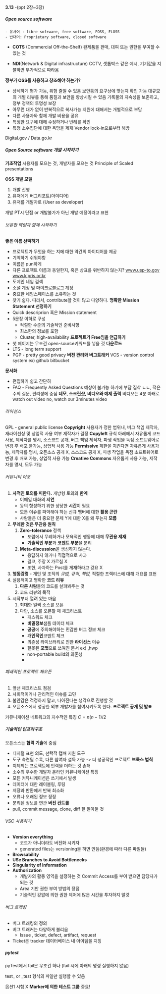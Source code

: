
**3.13**
-(ppt 2장~3장)


##### Open source software
	- 유사어 : libre sofrware, free software, FOSS, FLOSS
	- 반대어: Proprietary software, closed software


- **COTS** (Commercial Off-the-Shelf)
	완제품을 판매, 대여 또는 권한을 부여할 수 있는 것

- **NDI**(Network & Digital infrastructure)
	CCTV, 셋톱박스 같은 예시, 기기값을 지불하면 부가적으로 따라옴


**정부가 OSS를 사용하고 창조해야 하는가?**
- 상세하게 평가 가능, 위험 줄일 수 있음
	보안등의 요구상에 맞는지 확인 가능
	대규모의 개별 리뷰를 통해 품질과 보안을 향상시킬 수 있음
	기록물의 지속성을 보존하고, 정부 정책의 투명성 보장
- 아무런 대가 없이 반복적으로 복사가능
	지원에 대해서는 개별적으로 부담
- 다른 사용자와 함께 개발 비용을 공유
- 특정한 요구에 대해 수정하거나 반례를 확인
- 특정 소수집단에 대한 욕망을 제재
	Vendor lock-in으로부터 해방

Digital.gov / Data.go.kr

##### Open Source software 개발 시작하기
**기초작업**
	시용자를 모으는 것, 개발자를 모으는 것
	Principle of Scaled presentations

**OSS 개발 모델**
1. 개발 진행
2. 유저에게 버그리포트(아이디어) 
3. 유저를 개발자로 (User as developer)

개발 PT시 단점 or 개발불가가 아닌 개발 예정이라고 표현

###### 보유한 역량과 함께 시작하기
**좋은 이름 선택하기**
- 프로젝트가 무엇을 하는 지에 대한 약간의 아이디어를 제공
- 기억하기 쉬워야함
- 이름은 pun하게
- 다른 프로젝트 이름과 동일한지, 혹은 상표를 위반하지 않는지?
	www.usp-to.gov
	www.kipris.or.kr
- 도메인 네임 검색
- 소셜 계정 및 마이크로블로그 계정
- 중요한 네임스페이스를 소유하는 것
- 찾기 쉽다. 따라서, contribute할 것이 많고 다양하다.
**명확한 Mission Statement 선정하기**
- Quick descriprion 혹은 Mission statement
- 5문장 이하로 구성
	- 적절한 수준의 기술적인 준비사항
	- 최소한의 정보를 포함
	- Cluster, high-availability
**프로젝트가 Free임을 언급하기**
- 첫 페이지는 무조건 open-source키워드를 넣을 것 
**다운로드** 
- LTS - long term support
- PGP - pretty good privacy
**버전 관리와 버그트래커**
VCS - version control system ex) github bitbucket

**문서화**
- 편집하기 쉽고 간단히
- FAQ - Frequently Asked Questions 
	예상이 불가능 하기에 부담 집착 ㄴㄴ, 적은 수의 질문, 편리성에 중심
**데모, 스크린샷, 비디오와 예제 출력**
	비디오는 4분 아래로
	watch out video no, watch our 3minutes video


###### 라이선스
GPL - general public license
**Copyright**
	사용자가 정한 범위내, 버그 책임 제작자, 재라이선싱 및 상업적 사용 여부 제작자가 결정
**Copyleft**
	규칙 아래에서 자유롭게 코드 사용, 제작자를 명시, 소스코드 공개, 버그 책임 제작자, 파생 작업을 독점 소프트웨어로 변경 후 배포 불가능,  상업적 사용 가능
**Permissive**
	제한을 지킨다면 자유롭게 사용가능, 제작자를 명시, 오픈소스 공개 X, 소스코드 공개 X, 파생 작업을 독점 소프트웨어로 변경 후 배포 가능,  상업적 사용 가능
**Creative Commons**
	자유롭게 사용 가능, 제작자를 명시, 모두 가능

###### 커뮤니티 어조
1. **사적인 토의를 피한다.**
	개방형 토의의 **한계**
	- 이메일 대화의 **지연**
	- 동의 형성하기 위한 상당한 **시간**이 필요
	- 모든 이슈를 파악해야 하는 신규 멤버에 대한 **활용 곤란**
	- 사람들은 더 중요한 문제 Y에 대한 X를 왜 푸는지 **모름**
2. **무례한 것은 무관용 원칙**
	1. **Zero-tolerance** 정책
		- 포럼에서 무례하거나 모욕적인 행동에 대해 **무관용 제재**
		- **기술적인 부분**과 **코멘트 부분**을 분리
	2. **Meta-discussion**을 생성하지 않는다.
		- 응답하지 않거나 직접적으로 사과
		- 결코, 주장 X 가르침 X
		- 또한, 사과하는 Post를 게재하라고 강요 X 
3. **행동강령**
		- 개인 및 조직의 *규범, 규칙, 책임,* 적절한 프렉티스에 대해 개요를 표현
4. 실용적이고 명확한 **코드 리뷰**
	1. **다른 사람**들의 코드를 살펴봐주는 것
	2. 코드 리뷰의 목적
5. 시작부터 열려 있는 마음
	1. 최대한 일찍 소스를 오픈
	2. 다만, 소스를 오픈할 때 체크리스트
		- 패스워드 체크
		- **비밀정보**샘플 데이터 체크
		- **공공**에 주의해야하는 민감한 버그 정보 체크
		- **개인적인**코멘트 체크
		- 의존성 라이브러리로 인한 **라이선스** 이슈
		- 잘못된 **포맷**으로 쓰여진 문서 ex) ,hwp
		- non-portable build의 의존성
		- 

###### 폐쇄적인 프로젝트 재오픈
1. 앞선 체크리스트 점검
2. 사회적이거나 관리적인 이슈를 고민
3. 불안감은 걱정하지 말고, 나아진다는 생각으로 진행할 것
4. 오픈소스에서 성공한 외부 개발자를 참여시키도록 한다.
**프로젝트 공개 및 발표**

커뮤니케이션 네트워크의 지수적인 특징 $C = n(n-1)/2$


##### 기술적인 인프라구조

오픈소스는 **협력 기술**에 중심
- 디지털 표현 의도, 선택적 캡쳐 지원 도구
- 도구 숙련될 수록, 다른 참여자 설득 가능 -> 더 성공적인 프로젝트
**브룩스 법칙**
- 지체되는 프로젝트에 인력을 더하는 것 손해
- 소수의 우수한 개발자
온라인 커뮤니케이션 특징
- 모든 커뮤니케이션은 쓰기에서 발생
- 데이터에 대한 레이블링, 루팅
- 저장과 반환에서 반복 최소화
- 오류나 오래된 정보 정정
- 분리된 정보를 연관
**버전 컨트롤**
- pull, commit message, clone, diff 잘 알아둘 것
###### VSC 사용하기
- **Version everything**
	- 코드가 아니더라도 버전화 시키자
	- generated files는 versioning을 하면 안됨(환경에 따라 다른 파일들)
- **Browsability**
- **USe Branches to Avoid Bottlenecks**
- **Singularity of Information**
- **Authorization**
	- 개발자의 활동 영역을 설정하는 것
		Commit Access를 부여 받으면 담당자가 되는 것
	- Area 기반 권한 부여 방법의 장점
	- 기술적인 강압에 의한 권한 제어에 많은 시간을 투자하지 말것
###### 버그 트래킹
- 버그 트래킹의 정의
- 버그 트래커는 다양하게 불리움
	- Issue , ticket, defect, artifact, request
- Ticket은 tracker 데이터베이스 내 아이템을 지칭

##### pytest
pyTest에서 fail은 무조건 하나 (fail 시에 아래의 명령 실행하지 않음)

test_ or  \_test 형식의 파일만 실행할 수 있음

옵션1 시험 X 
**Marker에 의한 테스트 그룹** 중요!